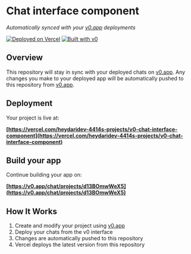 # Chat interface component

*Automatically synced with your [v0.app](https://v0.app) deployments*

[![Deployed on Vercel](https://img.shields.io/badge/Deployed%20on-Vercel-black?style=for-the-badge&logo=vercel)](https://vercel.com/heydaridev-4414s-projects/v0-chat-interface-component)
[![Built with v0](https://img.shields.io/badge/Built%20with-v0.app-black?style=for-the-badge)](https://v0.app/chat/projects/d13BOmwWeX5)

## Overview

This repository will stay in sync with your deployed chats on [v0.app](https://v0.app).
Any changes you make to your deployed app will be automatically pushed to this repository from [v0.app](https://v0.app).

## Deployment

Your project is live at:

**[https://vercel.com/heydaridev-4414s-projects/v0-chat-interface-component](https://vercel.com/heydaridev-4414s-projects/v0-chat-interface-component)**

## Build your app

Continue building your app on:

**[https://v0.app/chat/projects/d13BOmwWeX5](https://v0.app/chat/projects/d13BOmwWeX5)**

## How It Works

1. Create and modify your project using [v0.app](https://v0.app)
2. Deploy your chats from the v0 interface
3. Changes are automatically pushed to this repository
4. Vercel deploys the latest version from this repository
